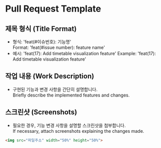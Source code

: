 # Pull Request Template

## 제목 형식 (Title Format)
- 형식: 'feat(#이슈번호): 기능명'  
  Format: 'feat(#issue number): feature name'
- 예시: 'feat(17): Add timetable visualization feature'
  Example: 'feat(17): Add timetable visualization feature'

## 작업 내용 (Work Description)
- 구현된 기능과 변경 사항을 간단히 설명합니다.  
  Briefly describe the implemented features and changes.

## 스크린샷 (Screenshots)
- 필요한 경우, 기능 변경 사항을 설명할 스크린샷을 첨부합니다.  
  If necessary, attach screenshots explaining the changes made.
```html
<img src="파일주소" width="50%" height="50%">
